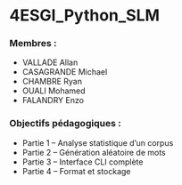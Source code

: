 # 4ESGI_Python_SLM
### Membres :
- VALLADE Allan
- CASAGRANDE Michael
- CHAMBRE Ryan
- OUALI Mohamed
- FALANDRY Enzo

### Objectifs pédagogiques :
- Partie 1 – Analyse statistique d’un corpus
- Partie 2 – Génération aléatoire de mots
- Partie 3 – Interface CLI complète
- Partie 4 – Format et stockage
